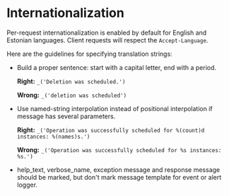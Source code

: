 # Internationalization

Per-request internationalization is enabled by default for English and Estonian languages.
Client requests will respect the `Accept-Language`.

Here are the guidelines for specifying translation strings:

* Build a proper sentence: start with a capital letter, end with a period.

  **Right:** `_('Deletion was scheduled.')`

  **Wrong:** `_('deletion was scheduled')`

* Use named-string interpolation instead of positional interpolation if message has several parameters.

  **Right:** `_('Operation was successfully scheduled for %(count)d instances: %(names)s.')`

  **Wrong:** `_('Operation was successfully scheduled for %s instances: %s.')`

* help_text, verbose_name, exception message and response message should be marked,
  but don't mark message template for event or alert logger.
